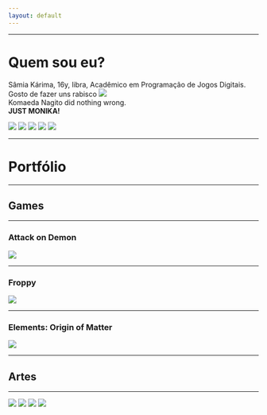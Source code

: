 ```yaml
---
layout: default
---
```

* * *
# Quem sou eu?  
Sâmia Kárima, 16y, libra, Acadêmico em Programação de Jogos Digitais.  
Gosto de fazer uns rabisco ![](flor.png)  
Komaeda Nagito did nothing wrong.  
**JUST MONIKA!** 

[![](facebook.png)](https://www.facebook.com/pqpsamia)
[![](twitter.png)](https://twitter.com/pqpsamia)
[![](steam.png)](http://steamcommunity.com/id/pqpsamia)
[![](instagram.png)](https://www.instagram.com/pqpsamina)
[![](pinterest.png)](https://br.pinterest.com/samiakarima10)  

* * *
# Portfólio
* * *
## Games
* * *
### Attack on Demon
[![](Attack.png)](https://samiakarima.github.io/AttackonDemon/)  
* * *
### Froppy
[![](Froppy.png)](https://samiakarima.github.io/Froppy/)  
* * *
### Elements: Origin of Matter
[![](Elements.png)](https://alvaromd2016.github.io/Elements/)  
* * *
## Artes
* * *
![](mikan.png)
![](chiaki.png)
![](sad.png)
![](yurii.png)


